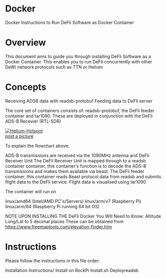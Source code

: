 # Docker
Docker Instructions to Run DeFli Software as Docker Container 

# Overview 
This document aims to guide you through installing DeFli Software as a Docker Container. This enables you to run DeFli concurrently with other DeWi network protocols such as TTN or Helium 

# Concepts 
Receiving ADSB data with readsb-protobuf 
Feeding data to DeFli server 

The core set of containers consists of: readsb-protobuf, the DeFli feeder container and tar1090. These are deployed in conjunction with the DeFli ADS-B Recevier (RTL-SDR)

<a href="https://ibb.co/JdVZBvg"><img src="https://i.ibb.co/CtgL1bD/Helium-Hotspot.png" alt="Helium-Hotspot" border="0"></a><br /><a target='_blank' href='https://imgbb.com/'>post a picture</a><br /> 

To explain the flowchart above: 

ADS-B transmissions are received via the 1090MHz antenna and DeFli Receiver Unit 
The DeFli Receiver Unit is mapped through to a readsb container container, this container's function is to decode the ADS-B transmissions and makes them available via beast. 
The DeFli feeder container, this container reads Beast protocol data from readsb and submits flight data to the DeFli service. 
Flight data is visualised using tar1090 

The container will run on 

linux/amd64 (Intel/AMD PC's/Servers) 
linux/arm/v7 (Raspberry Pi) 
linux/arm/64 (Raspberry Pi running 64 bit OS) 

NOTE UPON INSTALLING THE DeFli Docker You Will Need to Know: 
Altitude 
Long/Lat to 5 decimal places 
These can be obtained from https://www.freemaptools.com/elevation-finder.htm  

# Instructions 

Please follow the instructions in this file order: 

Installation Instructions/ Install on RockPi 
Install.sh 
Deployreadsb 






